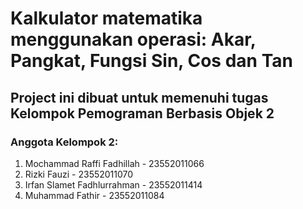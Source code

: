 # Kalkulator matematika menggunakan operasi:  Akar, Pangkat, Fungsi Sin, Cos dan Tan
## Project ini dibuat untuk memenuhi tugas Kelompok Pemograman Berbasis Objek 2
### Anggota Kelompok 2:
1. Mochammad Raffi Fadhillah - 23552011066
2. Rizki Fauzi - 23552011070
3. Irfan Slamet Fadhlurrahman - 23552011414
4. Muhammad Fathir - 23552011084
